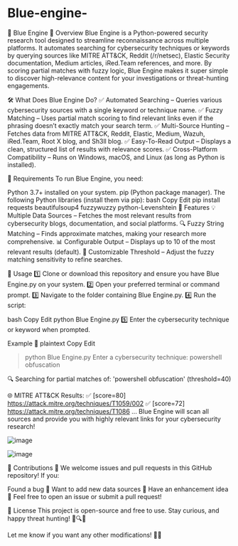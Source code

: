 # Blue-engine-
🔵 Blue Engine
🚀 Overview
Blue Engine is a Python-powered security research tool designed to streamline reconnaissance across multiple platforms. It automates searching for cybersecurity techniques or keywords by querying sources like MITRE ATT&CK, Reddit (/r/netsec), Elastic Security documentation, Medium articles, iRed.Team references, and more. By scoring partial matches with fuzzy logic, Blue Engine makes it super simple to discover high-relevance content for your investigations or threat-hunting engagements.

🛠️ What Does Blue Engine Do?
✅ Automated Searching – Queries various cybersecurity sources with a single keyword or technique name.
✅ Fuzzy Matching – Uses partial match scoring to find relevant links even if the phrasing doesn’t exactly match your search term.
✅ Multi-Source Hunting – Fetches data from MITRE ATT&CK, Reddit, Elastic, Medium, Wazuh, iRed.Team, Root X blog, and Sh3ll blog.
✅ Easy-To-Read Output – Displays a clean, structured list of results with relevance scores.
✅ Cross-Platform Compatibility – Runs on Windows, macOS, and Linux (as long as Python is installed).

📌 Requirements
To run Blue Engine, you need:

Python 3.7+ installed on your system.
pip (Python package manager).
The following Python libraries (install them via pip):
bash
Copy
Edit
pip install requests beautifulsoup4 fuzzywuzzy python-Levenshtein
🔧 Features
💡 Multiple Data Sources – Fetches the most relevant results from cybersecurity blogs, documentation, and social platforms.
🔍 Fuzzy String Matching – Finds approximate matches, making your research more comprehensive.
📊 Configurable Output – Displays up to 10 of the most relevant results (default).
🎯 Customizable Threshold – Adjust the fuzzy matching sensitivity to refine searches.

🚀 Usage
1️⃣ Clone or download this repository and ensure you have Blue Engine.py on your system.
2️⃣ Open your preferred terminal or command prompt.
3️⃣ Navigate to the folder containing Blue Engine.py.
4️⃣ Run the script:

bash
Copy
Edit
python Blue Engine.py
5️⃣ Enter the cybersecurity technique or keyword when prompted.

Example 📝
plaintext
Copy
Edit
> python Blue Engine.py
Enter a cybersecurity technique: powershell obfuscation

🔍 Searching for partial matches of: 'powershell obfuscation' (threshold=40)

🌐 MITRE ATT&CK Results:
   ✅ [score=80] https://attack.mitre.org/techniques/T1059/002
   ✅ [score=72] https://attack.mitre.org/techniques/T1086
   ...
Blue Engine will scan all sources and provide you with highly relevant links for your cybersecurity research!

![image](https://github.com/user-attachments/assets/f34553c0-c802-437e-a3b2-40f8edfd242f)

![image](https://github.com/user-attachments/assets/84d2b819-99bb-4997-98e9-e649998445af)


🤝 Contributions
💙 We welcome issues and pull requests in this GitHub repository! If you:

Found a bug 🐞
Want to add new data sources 📡
Have an enhancement idea 🚀
Feel free to open an issue or submit a pull request!




📌 License
This project is open-source and free to use. Stay curious, and happy threat hunting! 🎯🔍🔥

Let me know if you want any other modifications! 🚀💙
